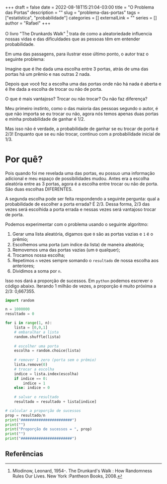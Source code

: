 +++ 
draft = false
date = 2022-08-18T15:21:04-03:00
title = "O Problema das Portas"
description = ""
slug = "problema-das-portas" 
tags = ["estatística", "probabilidade"]
categories = []
externalLink = ""
series = []
author = "Rafael"
+++

O livro "The Drunkards Walk" [^fn1] trata de como a aleatoriedade influencia nossas vidas e das dificuldades que as pessoas têm em entender probabilidade.

Em uma das passagens, para ilustrar esse último ponto, o autor traz o seguinte problema:

Imagine que é lhe dada uma escolha entre 3 portas, atrás de uma das portas há um prêmio e nas outras 2 nada.

Depois que você fez a escolha uma das portas onde não há nada é aberta e é lhe dada a escolha de trocar ou não de porta.

O que é mais vantajoso? Trocar ou não trocar? Ou não faz diferença?

Meu primeiro instinto, como o das maioria das pessoas segundo o autor, é que não importa se eu trocar ou não, agora nós temos apenas duas portas e minha probabilidade de ganhar é 1/2.

Mas isso não é verdade, a probabilidade de ganhar se eu trocar de porta é 2/3! Enquanto que se eu não trocar, continuo com a probabilidade inicial de 1/3.

# Por quê?

Pois quando foi me revelada uma das portas, eu possuo uma informação adicional e meu espaço de possibilidades mudou. Antes era a escolha aleatória entre as 3 portas, agora é a escolha entre trocar ou não de porta. São duas escolhas DIFERENTES.

A segunda escolha pode ser feita respondendo a seguinte pergunta: qual a probabilidade de escolher a porta errada? É 2/3. Dessa forma, 2/3 das vezes será escolhida a porta errada e nessas vezes será vantajoso trocar de porta.

Podemos experimentar com o problema usando o seguinte algoritmo:

1. Gerar uma lista aleatória, digamos que `0` são as portas vazias e `1` é o prêmio;
1. Escolhemos uma porta (um índice da lista) de maneira aleatória;
1. Removemos uma das portas vazias (um `0` qualquer);
1. Trocamos nossa escolha;
1. Repetimos `n` vezes sempre somando o `resultado` de nossa escolha aos anteriores;
1. Dividimos a soma por `n`.

Isso nos dará a proporção de sucessos. Em `python` podemos escrever o código abaixo. Iterando 1 milhão de vezes, a proporção é muito próxima a 2/3: 0,667355.

```python
import random

n = 1000000
resultado = 0

for i in range(1, n):
    lista = [0,0,1]
    # embaralhar a lista
    random.shuffle(lista)
    
    # escolher uma porta
    escolha = random.choice(lista)
    
    # remover 1 zero (porta sem o prêmio)
    lista.remove(0)
    # trocar a escolha
    indice = lista.index(escolha)
    if indice == 0:
        indice = 1
    else: indice = 0
    
    # salvar o resultado
    resultado = resultado + lista[indice]

# calcular a proporção de sucessos
prop = resultado/n
print("#######################")
print("")
print("Proporção de sucessos = ", prop)
print("")
print("#######################")
```

## Referências

[^fn1]: Mlodinow, Leonard, 1954-. The Drunkard's Walk : How Randomness Rules Our Lives. New York :Pantheon Books, 2008.
